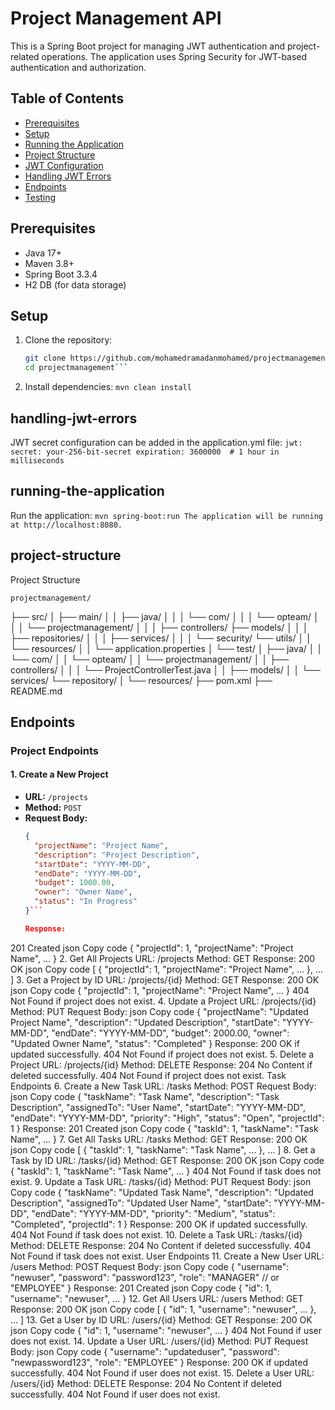# Project Management API

This is a Spring Boot project for managing JWT authentication and project-related operations. The application uses Spring Security for JWT-based authentication and authorization.

## Table of Contents

- [Prerequisites](#prerequisites)
- [Setup](#setup)
- [Running the Application](#running-the-application)
- [Project Structure](#project-structure)
- [JWT Configuration](#jwt-configuration)
- [Handling JWT Errors](#handling-jwt-errors)
- [Endpoints](#endpoints)
- [Testing](#testing)

## Prerequisites

- Java 17+
- Maven 3.8+
- Spring Boot 3.3.4
- H2 DB (for data storage)

## Setup

1. Clone the repository:

   ```bash
   git clone https://github.com/mohamedramadanmohamed/projectmanagement.git
   cd projectmanagement```

2. Install dependencies:
	```mvn clean install```

## handling-jwt-errors
JWT secret configuration can be added in the application.yml file:
	```jwt:
		secret: your-256-bit-secret
		expiration: 3600000  # 1 hour in milliseconds```

## running-the-application
Run the application:
	```mvn spring-boot:run
	The application will be running at http://localhost:8080.```

## project-structure

Project Structure
	
	projectmanagement/
├── src/
│   ├── main/
│   │   ├── java/
│   │   │   └── com/
│   │   │       └── opteam/
│   │   │           └── projectmanagement/
│   │   │               ├── controllers/
						├── models/
│   │   │               ├── repositories/
│   │   │               ├── services/
│   │   │               └── security/
						└── utils/
│   │   └── resources/
│   │       └── application.properties
│   └── test/
│       ├── java/
│       │   └── com/
│       │       └── opteam/
│       │           └── projectmanagement/
│       │               ├── controllers/
│       │               │   └── ProjectControllerTest.java
│       │               ├── models/
│       │               └── services/
						└── repository/
│       └── resources/
├── pom.xml
├── README.md




## Endpoints

### Project Endpoints

#### 1. Create a New Project
- **URL:** `/projects`
- **Method:** `POST`
- **Request Body:**
  ```json
  {
    "projectName": "Project Name",
    "description": "Project Description",
    "startDate": "YYYY-MM-DD",
    "endDate": "YYYY-MM-DD",
    "budget": 1000.00,
    "owner": "Owner Name",
    "status": "In Progress"
  }```
  
  Response:
201 Created
json
Copy code
{
  "projectId": 1,
  "projectName": "Project Name",
  ...
}
2. Get All Projects
URL: /projects
Method: GET
Response:
200 OK
json
Copy code
[
  {
    "projectId": 1,
    "projectName": "Project Name",
    ...
  },
  ...
]
3. Get a Project by ID
URL: /projects/{id}
Method: GET
Response:
200 OK
json
Copy code
{
  "projectId": 1,
  "projectName": "Project Name",
  ...
}
404 Not Found if project does not exist.
4. Update a Project
URL: /projects/{id}
Method: PUT
Request Body:
json
Copy code
{
  "projectName": "Updated Project Name",
  "description": "Updated Description",
  "startDate": "YYYY-MM-DD",
  "endDate": "YYYY-MM-DD",
  "budget": 2000.00,
  "owner": "Updated Owner Name",
  "status": "Completed"
}
Response:
200 OK if updated successfully.
404 Not Found if project does not exist.
5. Delete a Project
URL: /projects/{id}
Method: DELETE
Response:
204 No Content if deleted successfully.
404 Not Found if project does not exist.
Task Endpoints
6. Create a New Task
URL: /tasks
Method: POST
Request Body:
json
Copy code
{
  "taskName": "Task Name",
  "description": "Task Description",
  "assignedTo": "User Name",
  "startDate": "YYYY-MM-DD",
  "endDate": "YYYY-MM-DD",
  "priority": "High",
  "status": "Open",
  "projectId": 1
}
Response:
201 Created
json
Copy code
{
  "taskId": 1,
  "taskName": "Task Name",
  ...
}
7. Get All Tasks
URL: /tasks
Method: GET
Response:
200 OK
json
Copy code
[
  {
    "taskId": 1,
    "taskName": "Task Name",
    ...
  },
  ...
]
8. Get a Task by ID
URL: /tasks/{id}
Method: GET
Response:
200 OK
json
Copy code
{
  "taskId": 1,
  "taskName": "Task Name",
  ...
}
404 Not Found if task does not exist.
9. Update a Task
URL: /tasks/{id}
Method: PUT
Request Body:
json
Copy code
{
  "taskName": "Updated Task Name",
  "description": "Updated Description",
  "assignedTo": "Updated User Name",
  "startDate": "YYYY-MM-DD",
  "endDate": "YYYY-MM-DD",
  "priority": "Medium",
  "status": "Completed",
  "projectId": 1
}
Response:
200 OK if updated successfully.
404 Not Found if task does not exist.
10. Delete a Task
URL: /tasks/{id}
Method: DELETE
Response:
204 No Content if deleted successfully.
404 Not Found if task does not exist.
User Endpoints
11. Create a New User
URL: /users
Method: POST
Request Body:
json
Copy code
{
  "username": "newuser",
  "password": "password123",
  "role": "MANAGER" // or "EMPLOYEE"
}
Response:
201 Created
json
Copy code
{
  "id": 1,
  "username": "newuser",
  ...
}
12. Get All Users
URL: /users
Method: GET
Response:
200 OK
json
Copy code
[
  {
    "id": 1,
    "username": "newuser",
    ...
  },
  ...
]
13. Get a User by ID
URL: /users/{id}
Method: GET
Response:
200 OK
json
Copy code
{
  "id": 1,
  "username": "newuser",
  ...
}
404 Not Found if user does not exist.
14. Update a User
URL: /users/{id}
Method: PUT
Request Body:
json
Copy code
{
  "username": "updateduser",
  "password": "newpassword123",
  "role": "EMPLOYEE"
}
Response:
200 OK if updated successfully.
404 Not Found if user does not exist.
15. Delete a User
URL: /users/{id}
Method: DELETE
Response:
204 No Content if deleted successfully.
404 Not Found if user does not exist.

